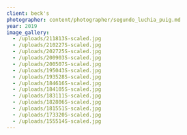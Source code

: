 ```yaml
---
client: beck's
photographer: content/photographer/segundo_luchia_puig.md
year: 2019
image_gallery:
  - /uploads/211813S-scaled.jpg
  - /uploads/210227S-scaled.jpg
  - /uploads/202725S-scaled.jpg
  - /uploads/200903S-scaled.jpg
  - /uploads/200507S-scaled.jpg
  - /uploads/195043S-scaled.jpg
  - /uploads/193528S-scaled.jpg
  - /uploads/184616S-scaled.jpg
  - /uploads/184105S-scaled.jpg
  - /uploads/183111S-scaled.jpg
  - /uploads/182806S-scaled.jpg
  - /uploads/181551S-scaled.jpg
  - /uploads/173320S-scaled.jpg
  - /uploads/155514S-scaled.jpg
---
```

